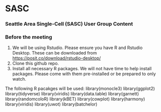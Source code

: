 # SASC
### Seattle Area Single-Cell (SASC) User Group Content



### Before the meeting
1. We will be using Rstudio. Please ensure you have R and Rstudio Desktop. These can be downloaded from https://posit.co/download/rstudio-desktop/
2. Clone this github repo.
3. Install all necessary R packages. We will not have time to help install packages. Please come with them pre-installed or be prepared to only watch.

The following R pacakges will be used:
library(monocle3)
library(ggplot2)
library(tidyverse)
library(viridis)
library(data.table)
library(garnett)
library(randomcoloR)
library(kBET)
library(cowplot)
library(harmony)
library(viridis)
library(uwot)
library(batchelor)
